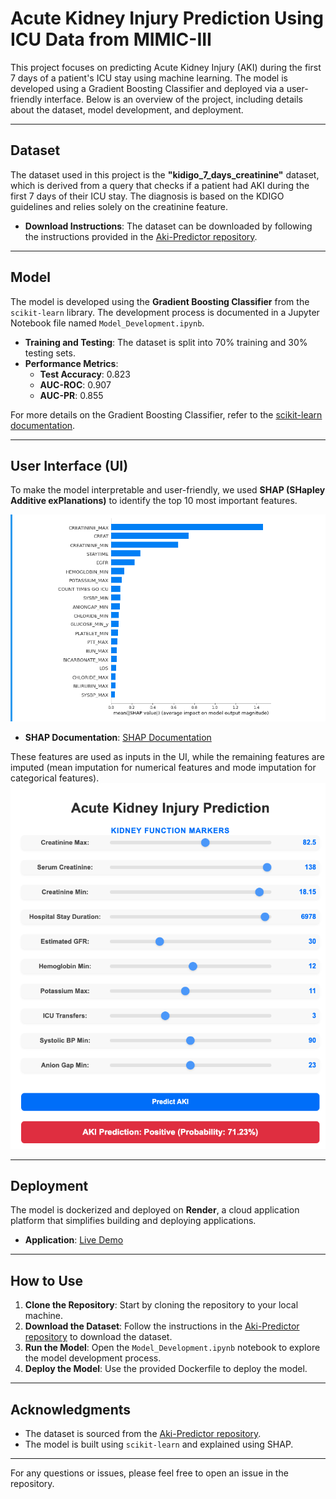 # Acute Kidney Injury Prediction Using ICU Data from MIMIC-III

This project focuses on predicting Acute Kidney Injury (AKI) during the first 7 days of a patient's ICU stay using machine learning. The model is developed using a Gradient Boosting Classifier and deployed via a user-friendly interface. Below is an overview of the project, including details about the dataset, model development, and deployment.

---

## Dataset

The dataset used in this project is the **"kidigo_7_days_creatinine"** dataset, which is derived from a query that checks if a patient had AKI during the first 7 days of their ICU stay. The diagnosis is based on the KDIGO guidelines and relies solely on the creatinine feature.

- **Download Instructions**: The dataset can be downloaded by following the instructions provided in the [Aki-Predictor repository](https://github.com/ExaScience/Aki-Predictor).

---

## Model

The model is developed using the **Gradient Boosting Classifier** from the `scikit-learn` library. The development process is documented in a Jupyter Notebook file named `Model_Development.ipynb`.

- **Training and Testing**: The dataset is split into 70% training and 30% testing sets.
- **Performance Metrics**:
  - **Test Accuracy**: 0.823
  - **AUC-ROC**: 0.907
  - **AUC-PR**: 0.855

For more details on the Gradient Boosting Classifier, refer to the [scikit-learn documentation](https://scikit-learn.org/stable/modules/generated/sklearn.ensemble.GradientBoostingClassifier.html).

---

## User Interface (UI)

To make the model interpretable and user-friendly, we used **SHAP (SHapley Additive exPlanations)** to identify the top 10 most important features. 

![Important Features of Global Importance](Images/important_features.png)

- **SHAP Documentation**: [SHAP Documentation](https://shap.readthedocs.io/en/latest/)


These features are used as inputs in the UI, while the remaining features are imputed (mean imputation for numerical features and mode imputation for categorical features).
![Model UI](Images/model_ui.png)



---

## Deployment

The model is dockerized and deployed on **Render**, a cloud application platform that simplifies building and deploying applications.

- **Application**: [Live Demo](https://acute-kidney-injury-prediction-app.onrender.com/)

---

## How to Use

1. **Clone the Repository**: Start by cloning the repository to your local machine.
2. **Download the Dataset**: Follow the instructions in the [Aki-Predictor repository](https://github.com/ExaScience/Aki-Predictor) to download the dataset.
3. **Run the Model**: Open the `Model_Development.ipynb` notebook to explore the model development process.
4. **Deploy the Model**: Use the provided Dockerfile to deploy the model.

---

## Acknowledgments

- The dataset is sourced from the [Aki-Predictor repository](https://github.com/ExaScience/Aki-Predictor).
- The model is built using `scikit-learn` and explained using SHAP.

---

For any questions or issues, please feel free to open an issue in the repository.
